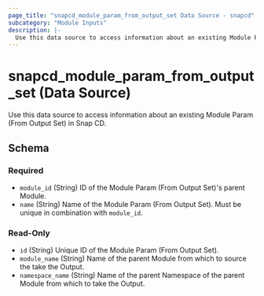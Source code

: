 ```yaml
---
page_title: "snapcd_module_param_from_output_set Data Source - snapcd"
subcategory: "Module Inputs"
description: |-
  Use this data source to access information about an existing Module Param (From Output Set) in Snap CD.
---
```


# snapcd_module_param_from_output_set (Data Source)

Use this data source to access information about an existing Module Param (From Output Set) in Snap CD.




<!-- schema generated by tfplugindocs -->
## Schema

### Required

- `module_id` (String) ID of the Module Param (From Output Set)'s parent Module.
- `name` (String) Name of the Module Param (From Output Set).  Must be unique in combination with `module_id`.

### Read-Only

- `id` (String) Unique ID of the Module Param (From Output Set).
- `module_name` (String) Name of the parent Module from which to source the take the Output.
- `namespace_name` (String) Name of the parent Namespace of the parent Module from which to take the Output.
